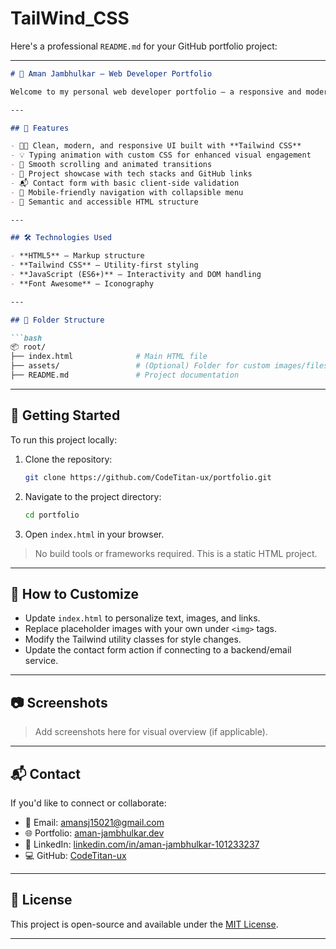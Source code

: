 # TailWind_CSS


Here's a professional `README.md` for your GitHub portfolio project:

---

````md
# 💼 Aman Jambhulkar – Web Developer Portfolio

Welcome to my personal web developer portfolio – a responsive and modern single-page application built with **Tailwind CSS** and enhanced with **Vanilla JavaScript**. This portfolio showcases my technical skills, experience, projects, and a contact form for collaborations.

---

## 📌 Features

- 🧑‍💻 Clean, modern, and responsive UI built with **Tailwind CSS**
- 💡 Typing animation with custom CSS for enhanced visual engagement
- 🌙 Smooth scrolling and animated transitions
- 📂 Project showcase with tech stacks and GitHub links
- 📬 Contact form with basic client-side validation
- 📱 Mobile-friendly navigation with collapsible menu
- 🧠 Semantic and accessible HTML structure

---

## 🛠️ Technologies Used

- **HTML5** – Markup structure
- **Tailwind CSS** – Utility-first styling
- **JavaScript (ES6+)** – Interactivity and DOM handling
- **Font Awesome** – Iconography

---

## 📁 Folder Structure

```bash
📦 root/
├── index.html              # Main HTML file
├── assets/                 # (Optional) Folder for custom images/files
├── README.md               # Project documentation
````

---

## 🚀 Getting Started

To run this project locally:

1. Clone the repository:

   ```bash
   git clone https://github.com/CodeTitan-ux/portfolio.git
   ```
2. Navigate to the project directory:

   ```bash
   cd portfolio
   ```
3. Open `index.html` in your browser.

> No build tools or frameworks required. This is a static HTML project.

---

## 🧪 How to Customize

* Update `index.html` to personalize text, images, and links.
* Replace placeholder images with your own under `<img>` tags.
* Modify the Tailwind utility classes for style changes.
* Update the contact form action if connecting to a backend/email service.

---

## 📷 Screenshots

> Add screenshots here for visual overview (if applicable).

---

## 📬 Contact

If you'd like to connect or collaborate:

* 📧 Email: [amansj15021@gmail.com](mailto:amansj15021@gmail.com)
* 🌐 Portfolio: [aman-jambhulkar.dev](https://your-deployed-site-url.com)
* 🔗 LinkedIn: [linkedin.com/in/aman-jambhulkar-101233237](https://www.linkedin.com/in/aman-jambhulkar-101233237/)
* 💻 GitHub: [CodeTitan-ux](https://github.com/CodeTitan-ux)

---

## 📜 License

This project is open-source and available under the [MIT License](LICENSE).

---
